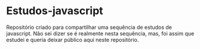 # Estudos-javascript 
Repositório criado para compartilhar uma sequência de estudos de javascript.
Não sei dizer se é realmente nesta sequência, mas, foi assim que estudei e queria deixar público aqui neste repositório.
